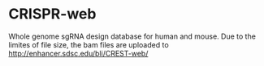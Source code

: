# CRISPR-web

Whole genome sgRNA design database for human and mouse. Due to the limites of file size, the bam files are uploaded to http://enhancer.sdsc.edu/bli/CREST-web/


